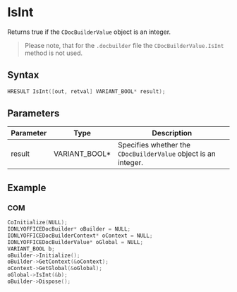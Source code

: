 # IsInt

Returns true if the `CDocBuilderValue` object is an integer.

> Please note, that for the `.docbuilder` file the `CDocBuilderValue.IsInt` method is not used.

## Syntax

```cpp
HRESULT IsInt([out, retval] VARIANT_BOOL* result);
```

## Parameters

| Parameter | Type          | Description                                                    |
| --------- | ------------- | -------------------------------------------------------------- |
| result    | VARIANT_BOOL* | Specifies whether the `CDocBuilderValue` object is an integer. |

## Example

### COM

```cpp
CoInitialize(NULL);
IONLYOFFICEDocBuilder* oBuilder = NULL;
IONLYOFFICEDocBuilderContext* oContext = NULL;
IONLYOFFICEDocBuilderValue* oGlobal = NULL;
VARIANT_BOOL b;
oBuilder->Initialize();
oBuilder->GetContext(&oContext);
oContext->GetGlobal(&oGlobal);
oGlobal->IsInt(&b);
oBuilder->Dispose();
```
